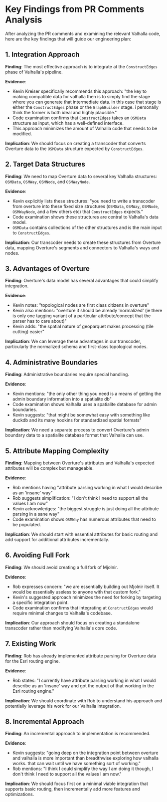 # Key Findings from PR Comments Analysis

After analyzing the PR comments and examining the relevant Valhalla code, here are the key findings that will guide our engineering plan:

## 1. Integration Approach

**Finding**: The most effective approach is to integrate at the `ConstructEdges` phase of Valhalla's pipeline.

**Evidence**:
- Kevin Kreiser specifically recommends this approach: "the key to making compatible data for valhalla then is to simply find the stage where you can generate that intermediate data. in this case that stage is either the `ConstructEdges` phase or the `GraphBuilder` stage. i personally think the former is both ideal and highly plausible."
- Code examination confirms that `ConstructEdges` takes an `OSMData` structure as input, which has a well-defined interface.
- This approach minimizes the amount of Valhalla code that needs to be modified.

**Implication**: We should focus on creating a transcoder that converts Overture data to the `OSMData` structure expected by `ConstructEdges`.

## 2. Target Data Structures

**Finding**: We need to map Overture data to several key Valhalla structures: `OSMData`, `OSMWay`, `OSMNode`, and `OSMWayNode`.

**Evidence**:
- Kevin explicitly lists these structures: "you need to write a transcoder from overture into these fixed size structures (`OSMData`, `OSMWay`, `OSMNode`, `OSMWayNode`, and a few others etc) that `ConstructEdges` expects."
- Code examination shows these structures are central to Valhalla's data model.
- `OSMData` contains collections of the other structures and is the main input to `ConstructEdges`.

**Implication**: Our transcoder needs to create these structures from Overture data, mapping Overture's segments and connectors to Valhalla's ways and nodes.

## 3. Advantages of Overture

**Finding**: Overture's data model has several advantages that could simplify integration.

**Evidence**:
- Kevin notes: "topological nodes are first class citizens in overture"
- Kevin also mentions: "overture it should be already 'normalized' (ie there is only one tagging variant of a particular attribute/concept that the parser has to care about)"
- Kevin adds: "the spatial nature of geoparquet makes processing (tile cutting) easier"

**Implication**: We can leverage these advantages in our transcoder, particularly the normalized schema and first-class topological nodes.

## 4. Administrative Boundaries

**Finding**: Administrative boundaries require special handling.

**Evidence**:
- Kevin mentions: "the only other thing you need is a means of getting the admin boundary information into a spatialite db"
- Code examination shows Valhalla uses a spatialite database for admin boundaries.
- Kevin suggests: "that might be somewhat easy with something like duckdb and its many hookins for standardized spatial formats"

**Implication**: We need a separate process to convert Overture's admin boundary data to a spatialite database format that Valhalla can use.

## 5. Attribute Mapping Complexity

**Finding**: Mapping between Overture's attributes and Valhalla's expected attributes will be complex but manageable.

**Evidence**:
- Rob mentions having "attribute parsing working in what I would describe as an 'insane' way"
- Rob suggests simplification: "I don't think I need to support all the values I am now"
- Kevin acknowledges: "the biggest struggle is just doing all the attribute parsing in a sane way"
- Code examination shows `OSMWay` has numerous attributes that need to be populated.

**Implication**: We should start with essential attributes for basic routing and add support for additional attributes incrementally.

## 6. Avoiding Full Fork

**Finding**: We should avoid creating a full fork of Mjolnir.

**Evidence**:
- Rob expresses concern: "we are essentially building out Mjolnir itself. It would be essentially useless to anyone with that custom fork."
- Kevin's suggested approach minimizes the need for forking by targeting a specific integration point.
- Code examination confirms that integrating at `ConstructEdges` would require minimal changes to Valhalla's codebase.

**Implication**: Our approach should focus on creating a standalone transcoder rather than modifying Valhalla's core code.

## 7. Existing Work

**Finding**: Rob has already implemented attribute parsing for Overture data for the Esri routing engine.

**Evidence**:
- Rob states: "I currently have attribute parsing working in what I would describe as an 'insane' way and got the output of that working in the Esri routing engine."

**Implication**: We should coordinate with Rob to understand his approach and potentially leverage his work for our Valhalla integration.

## 8. Incremental Approach

**Finding**: An incremental approach to implementation is recommended.

**Evidence**:
- Kevin suggests: "going deep on the integration point between overture and valhalla is more important than breadthwise exploring how valhalla works. that can wait until we have something sort of working."
- Rob mentions: "I think I could simplify the way I am doing it though, I don't think I need to support all the values I am now."

**Implication**: We should focus first on a minimal viable integration that supports basic routing, then incrementally add more features and optimizations.
